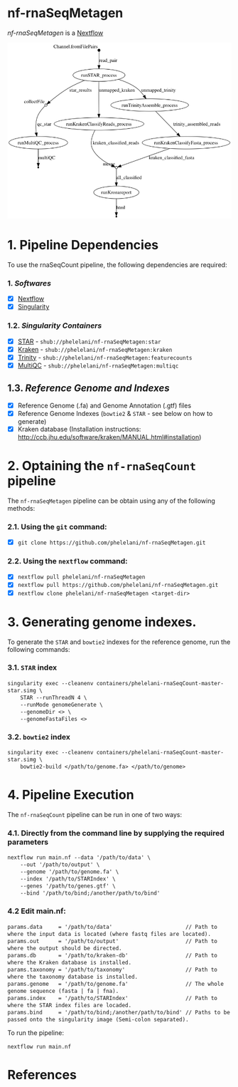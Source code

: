 # nf-rnaSeqMetagen
*nf-rnaSeqMetagen* is a [Nextflow](http://nextflow.io/) 

<p align="center">
  <img width="1000" src="nf-rnaSeqMetagen.png">
</p>

# 1. Pipeline Dependencies
To use the rnaSeqCount pipeline, the following dependencies are required:
### 1. _*Softwares*_
- [x] [Nextflow](https://www.nextflow.io/)
- [x] [Singularity](http://singularity.lbl.gov/)

### 1.2. _*Singularity Containers*_
- [x] [STAR](https://github.com/alexdobin/STAR)                       - ```shub://phelelani/nf-rnaSeqMetagen:star```
- [x] [Kraken](https://ccb.jhu.edu/software/kraken/)                  - ```shub://phelelani/nf-rnaSeqMetagen:kraken```
- [x] [Trinity](https://github.com/trinityrnaseq/trinityrnaseq/wiki)  - ```shub://phelelani/nf-rnaSeqMetagen:featurecounts```
- [x] [MultiQC](http://multiqc.info/)                                 - ```shub://phelelani/nf-rnaSeqMetagen:multiqc```

## 1.3. _*Reference Genome and Indexes*_
- [x] Reference Genome (.fa) and Genome Annotation (.gtf) files
- [x] Reference Genome Indexes (```bowtie2``` & ```STAR``` - see below on how to generate)
- [x] Kraken database (Installation instructions: http://ccb.jhu.edu/software/kraken/MANUAL.html#installation)

# 2. Optaining the ```nf-rnaSeqCount``` pipeline
The ```nf-rnaSeqMetagen``` pipeline can be obtain using any of the following methods:

### 2.1. Using the ```git``` command:
- [x] ```git clone https://github.com/phelelani/nf-rnaSeqMetagen.git```

### 2.2. Using the ```nextflow``` command:
- [x] ```nextflow pull phelelani/nf-rnaSeqMetagen```
- [x] ```nextflow pull https://github.com/phelelani/nf-rnaSeqMetagen.git```
- [x] ```nextflow clone phelelani/nf-rnaSeqMetagen <target-dir>```

# 3. Generating genome indexes.
To generate the ```STAR``` and ```bowtie2``` indexes for the reference genome, run the following commands:
### 3.1. ```STAR``` index
```
singularity exec --cleanenv containers/phelelani-rnaSeqCount-master-star.simg \
    STAR --runThreadN 4 \
    --runMode genomeGenerate \
    --genomeDir <> \
    --genomeFastaFiles <>
```

### 3.2. ```bowtie2``` index
```
singularity exec --cleanenv containers/phelelani-rnaSeqCount-master-star.simg \
    bowtie2-build </path/to/genome.fa> </path/to/genome>
```

# 4. Pipeline Execution
The ```nf-rnaSeqCount``` pipeline can be run in one of two ways:

### 4.1. Directly from the command line by supplying the required parameters
```
nextflow run main.nf --data '/path/to/data' \
    --out '/path/to/output' \
    --genome '/path/to/genome.fa' \
    --index '/path/to/STARIndex' \
    --genes '/path/to/genes.gtf' \
    --bind '/path/to/bind;/another/path/to/bind'
```

### 4.2 Edit main.nf:
```
params.data     = '/path/to/data'                       // Path to where the input data is located (where fastq files are located).
params.out      = '/path/to/output'                     // Path to where the output should be directed.
params.db       = '/path/to/kraken-db'                  // Path to where the Kraken database is installed.
params.taxonomy = '/path/to/taxonomy'                   // Path to where the taxonomy database is installed.
params.genome   = '/path/to/genome.fa'                  // The whole genome sequence (fasta | fa | fna).
params.index    = '/path/to/STARIndex'                  // Path to where the STAR index files are locaded.
params.bind     = '/path/to/bind;/another/path/to/bind' // Paths to be passed onto the singularity image (Semi-colon separated).

```

To run the pipeline:
```
nextflow run main.nf
```

# References
